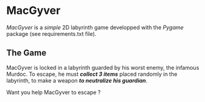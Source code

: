 # MacGyver

*MacGyver* is a *simple* 2D labyrinth game developped with the *Pygame* package
(see requirements.txt file).

## The Game 

MacGyver is locked in a labyrinth guarded by his worst enemy, the infamous Murdoc. To escape, he must __*collect 3 items*__ placed randomly in the labyrinth, to make a weapon __*to neutralize his guardian*__. 

Want you help MacGyver to escape ? 

